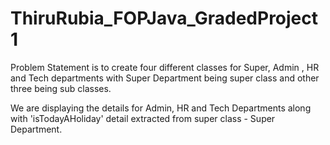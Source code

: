 # ThiruRubia_FOPJava_GradedProject1

Problem Statement is to create four different classes for Super, Admin , HR and Tech departments with Super Department being super class and other three being sub classes.

We are displaying the details for Admin, HR and Tech Departments along with 'isTodayAHoliday' detail extracted from super class - Super Department.
